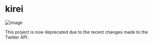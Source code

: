 # kirei
![image](https://i.imgur.com/6l5QGhJ.png)

This project is now deprecated due to the recent changes made to the Twitter API.
